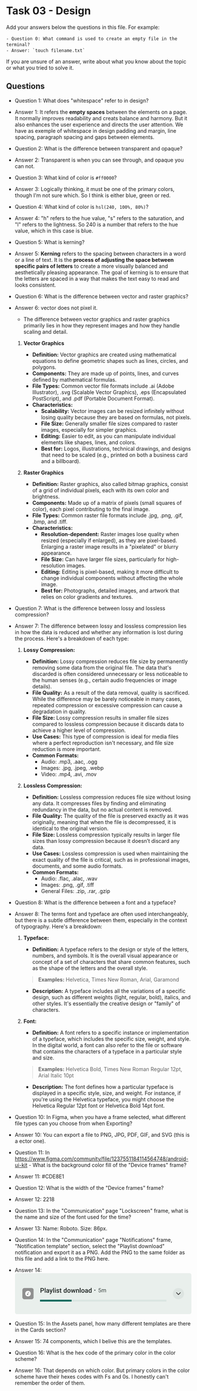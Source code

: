 # Task 03 - Design

Add your answers below the questions in this file. For example: 

```
- Question 0: What command is used to create an empty file in the terminal?
- Answer: `touch filename.txt`
```

If you are unsure of an answer, write about what you know about the topic or what you tried to solve it.

## Questions

- Question 1: What does "whitespace" refer to in design?
- Answer 1: It refers the **empty spaces** between the elements on a page. It normally improves readability and creats balance and harmony. But it also enhances the user experience and directs the user attention. We have as exemple of whitespace in design padding and margin, line spacing, paragraph spacing and gaps between elements.  

- Question 2: What is the difference between transparent and opaque?
- Answer 2: Transparent is when you can see through, and opaque you can not.

- Question 3: What kind of color is `#ff0000`?
- Answer 3: Logically thinking, it must be one of the primary colors, though I'm not sure which. So I think is either blue, green or red. 

- Question 4: What kind of color is `hsl(240, 100%, 80%)`?
- Answer 4: "h" refers to the hue value, "s" refers to the saturation, and "l" refers to the lightness. So 240 is a number that refers to the hue value, which in this case is blue.

- Question 5: What is kerning?
- Answer 5: **Kerning** refers to the spacing between characters in a word or a line of text. It is the **process of adjusting the space between specific pairs of letters** to create a more visually balanced and aesthetically pleasing appearance. The goal of kerning is to ensure that the letters are spaced in a way that makes the text easy to read and looks consistent.

- Question 6: What is the difference between vector and raster graphics?
- Answer 6: vector does not pixel it.

    - The difference between vector graphics and raster graphics primarily lies in how they represent images and how they handle scaling and detail.
    1. **Vector Graphics**

        - **Definition:** Vector graphics are created using mathematical equations to define geometric shapes such as lines, circles, and polygons.
        - **Components:** They are made up of points, lines, and curves defined by mathematical formulas.
        - **File Types:** Common vector file formats include .ai (Adobe Illustrator), .svg (Scalable Vector Graphics), .eps (Encapsulated PostScript), and .pdf (Portable Document Format).
        - **Characteristics:**
            - **Scalability:** Vector images can be resized infinitely without losing quality because they are based on formulas, not pixels.
            - **File Size:** Generally smaller file sizes compared to raster images, especially for simpler graphics.
            - **Editing:** Easier to edit, as you can manipulate individual elements like shapes, lines, and colors.
            - **Best for:** Logos, illustrations, technical drawings, and designs that need to be scaled (e.g., printed on both a business card and a billboard).

    2. **Raster Graphics**

        - **Definition:** Raster graphics, also called bitmap graphics, consist of a grid of individual pixels, each with its own color and brightness.
        - **Components:** Made up of a matrix of pixels (small squares of color), each pixel contributing to the final image.
        - **File Types:** Common raster file formats include .jpg, .png, .gif, .bmp, and .tiff.
        - **Characteristics:**
            - **Resolution-dependent:** Raster images lose quality when resized (especially if enlarged), as they are pixel-based. Enlarging a raster image results in a "pixelated" or blurry appearance.
            - **File Size:** Can have larger file sizes, particularly for high-resolution images.
            - **Editing:** Editing is pixel-based, making it more difficult to change individual components without affecting the whole image.
            - **Best for:** Photographs, detailed images, and artwork that relies on color gradients and textures.


- Question 7: What is the difference between lossy and lossless compression?
- Answer 7: The difference between lossy and lossless compression lies in how the data is reduced and whether any information is lost during the process. Here's a breakdown of each type:
    1. **Lossy Compression:**

        - **Definition:** Lossy compression reduces file size by permanently removing some data from the original file. The data that's discarded is often considered unnecessary or less noticeable to the human senses (e.g., certain audio frequencies or image details).
        - **File Quality:** As a result of the data removal, quality is sacrificed. While the difference may be barely noticeable in many cases, repeated compression or excessive compression can cause a degradation in quality.
        - **File Size:** Lossy compression results in smaller file sizes compared to lossless compression because it discards data to achieve a higher level of compression.
        - **Use Cases:** This type of compression is ideal for media files where a perfect reproduction isn't necessary, and file size reduction is more important.
        - **Common Formats:**
            - Audio: .mp3, .aac, .ogg
            - Images: .jpg, .jpeg, .webp
            - Video: .mp4, .avi, .mov

    2. **Lossless Compression:**

        - **Definition:** Lossless compression reduces file size without losing any data. It compresses files by finding and eliminating redundancy in the data, but no actual content is removed.
        - **File Quality:** The quality of the file is preserved exactly as it was originally, meaning that when the file is decompressed, it is identical to the original version.
        - **File Size:** Lossless compression typically results in larger file sizes than lossy compression because it doesn’t discard any data.
        - **Use Cases:** Lossless compression is used when maintaining the exact quality of the file is critical, such as in professional images, documents, and some audio formats.
        - **Common Formats:**
            - Audio: .flac, .alac, .wav
            - Images: .png, .gif, .tiff
            - General Files: .zip, .rar, .gzip

- Question 8: What is the difference between a font and a typeface?
- Answer 8: The terms font and typeface are often used interchangeably, but there is a subtle difference between them, especially in the context of typography. Here's a breakdown:
    1. **Typeface:**

        - **Definition:** A typeface refers to the design or style of the letters, numbers, and symbols. It is the overall visual appearance or concept of a set of characters that share common features, such as the shape of the letters and the overall style.
        > **Examples:**
        >    Helvetica, Times New Roman, Arial, Garamond
        - **Description:** A typeface includes all the variations of a specific design, such as different weights (light, regular, bold), italics, and other styles. It's essentially the creative design or "family" of characters.

    2. **Font:**

        - **Definition:** A font refers to a specific instance or implementation of a typeface, which includes the specific size, weight, and style. In the digital world, a font can also refer to the file or software that contains the characters of a typeface in a particular style and size.
        > **Examples:**
        >    Helvetica Bold, Times New Roman Regular 12pt, Arial Italic 10pt
        - **Description:** The font defines how a particular typeface is displayed in a specific style, size, and weight. For instance, if you're using the Helvetica typeface, you might choose the Helvetica Regular 12pt font or Helvetica Bold 14pt font.

- Question 10: In Figma, when you have a frame selected, what different file types can you choose from when Exporting?
- Answer 10: You can export a file to PNG, JPG, PDF, GIF, and SVG (this is a ector one).

- Question 11: In https://www.figma.com/community/file/1237551184114564748/android-ui-kit - What is the background color fill of the "Device frames" frame?
- Answer 11: #CDE8E1

- Question 12: What is the width of the "Device frames" frame?
- Answer 12: 2218

- Question 13: In the "Communication" page "Lockscreen" frame, what is the name and size of the font used for the time?
- Answer 13: Name: Roboto. Size: 86px.

- Question 14: In the "Communication" page "Notifications" frame, "Notification template" section, select the "Playlist download" notification and export it as a PNG. Add the PNG to the same folder as this file and add a link to the PNG here.
- Answer 14: ![Alt text](Playlist-download.png)

- Question 15: In the Assets panel, how many different templates are there in the Cards section?
- Answer 15: 74 components, which I belive this are the templates.

- Question 16: What is the hex code of the primary color in the color scheme?
- Answer 16: That depends on which color. But primary colors in the color scheme have their hexes codes with Fs and 0s. I honestly can't remember the order of them.
